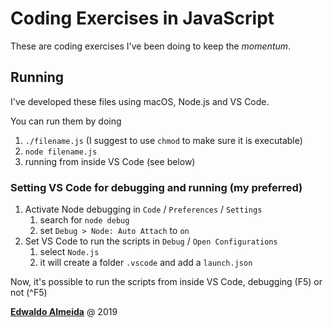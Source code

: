 # Coding Exercises in JavaScript

These are coding exercises I've been doing to keep the *momentum*.

## Running

I've developed these files using macOS, Node.js and VS Code.

You can run them by doing

1. `./filename.js` (I suggest to use `chmod` to make sure it is executable)
2. `node filename.js`
3. running from inside VS Code (see below)

### Setting VS Code for debugging and running (my preferred)

1. Activate Node debugging in `Code` / `Preferences` / `Settings`
   1. search for `node debug`
   2. set `Debug > Node: Auto Attach` to `on`
2. Set VS Code to run the scripts in `Debug` / `Open Configurations`
   1. select `Node.js`
   2. it will create a folder `.vscode` and add a `launch.json`

Now, it's possible to run the scripts from inside VS Code, debugging (F5) or not (^F5)

<a rel="edwaldoalmeida.com" href="https://www.edwaldoalmeida.com">**Edwaldo Almeida**</a> @ 2019
